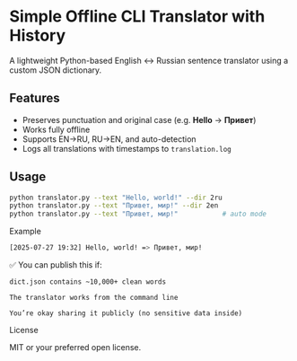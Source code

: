 # Simple Offline CLI Translator with History

A lightweight Python-based English ↔ Russian sentence translator using a custom JSON dictionary.

## Features
- Preserves punctuation and original case (e.g. **Hello** → **Привет**)
- Works fully offline
- Supports EN→RU, RU→EN, and auto-detection
- Logs all translations with timestamps to `translation.log`

## Usage

```bash
python translator.py --text "Hello, world!" --dir 2ru
python translator.py --text "Привет, мир!" --dir 2en
python translator.py --text "Привет, мир!"           # auto mode
```

Example
```bash
[2025-07-27 19:32] Hello, world! => Привет, мир!
```

✅ You can publish this if:

    dict.json contains ~10,000+ clean words

    The translator works from the command line

    You’re okay sharing it publicly (no sensitive data inside)

License

MIT or your preferred open license.
